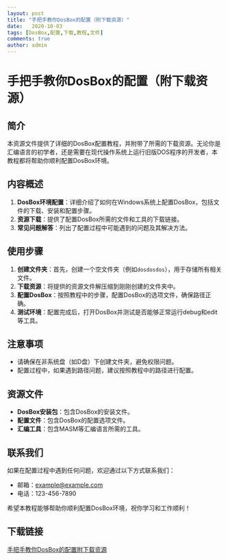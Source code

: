 ```yaml
---
layout: post
title: "手把手教你DosBox的配置（附下载资源）"
date:   2020-10-03
tags: [DosBox,配置,下载,教程,文件]
comments: true
author: admin
---
```

# 手把手教你DosBox的配置（附下载资源）

## 简介
本资源文件提供了详细的DosBox配置教程，并附带了所需的下载资源。无论你是汇编语言的初学者，还是需要在现代操作系统上运行旧版DOS程序的开发者，本教程都将帮助你顺利配置DosBox环境。

## 内容概述
1. **DosBox环境配置**：详细介绍了如何在Windows系统上配置DosBox，包括文件的下载、安装和配置步骤。
2. **资源下载**：提供了配置DosBox所需的文件和工具的下载链接。
3. **常见问题解答**：列出了配置过程中可能遇到的问题及其解决方法。

## 使用步骤
1. **创建文件夹**：首先，创建一个空文件夹（例如`dosdosdos`），用于存储所有相关文件。
2. **下载资源**：将提供的资源文件解压缩到刚刚创建的文件夹中。
3. **配置DosBox**：按照教程中的步骤，配置DosBox的选项文件，确保路径正确。
4. **测试环境**：配置完成后，打开DosBox并测试是否能够正常运行debug和edit等工具。

## 注意事项
- 请确保在非系统盘（如D盘）下创建文件夹，避免权限问题。
- 配置过程中，如果遇到路径问题，建议按照教程中的路径进行配置。

## 资源文件
- **DosBox安装包**：包含DosBox的安装文件。
- **配置文件**：包含DosBox的配置选项文件。
- **汇编工具**：包含MASM等汇编语言所需的工具。

## 联系我们
如果在配置过程中遇到任何问题，欢迎通过以下方式联系我们：
- 邮箱：example@example.com
- 电话：123-456-7890

希望本教程能够帮助你顺利配置DosBox环境，祝你学习和工作顺利！

## 下载链接

[手把手教你DosBox的配置附下载资源](https://pan.quark.cn/s/a05c5e908c98)